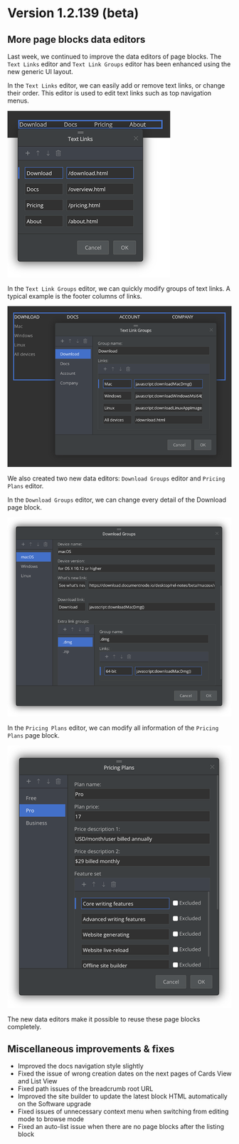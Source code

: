 ﻿# Version 1.2.139 (beta)

## More page blocks data editors

Last week, we continued to improve the data editors of page blocks. The `Text Links` editor and `Text Link Groups` editor has been enhanced using the new generic UI layout.

In the `Text Links` editor, we can easily add or remove text links, or change their order. This editor is used to edit text links such as top navigation menus.

![screen-editor-text-links](screen-editor-text-links.png)

In the `Text Link Groups` editor, we can quickly modify groups of text links. A typical example is the footer columns of links.

![screen-editor-text-link-groups](screen-editor-text-link-groups.png)

We also created two new data editors: `Download Groups` editor and `Pricing Plans` editor.

In the `Download Groups` editor, we can change every detail of the Download page block.

![screen-editor-download-groups](screen-editor-download-groups.png)

In the `Pricing Plans` editor, we can modify all information of the `Pricing Plans` page block.

![screen-editor-pricing-plans](screen-editor-pricing-plans.png)

The new data editors make it possible to reuse these page blocks completely.

## Miscellaneous improvements & fixes

* Improved the docs navigation style slightly
* Fixed the issue of wrong creation dates on the next pages of Cards View and List View
* Fixed path issues of the breadcrumb root URL
* Improved the site builder to update the latest block HTML automatically on the Software upgrade
* Fixed issues of unnecessary context menu when switching from editing mode to browse mode
* Fixed an auto-list issue when there are no page blocks after the listing block
